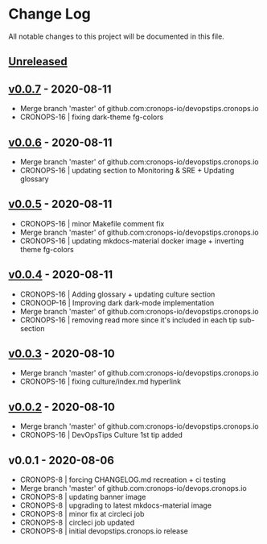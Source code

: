 # Change Log

All notable changes to this project will be documented in this file.

<a name="unreleased"></a>
## [Unreleased]



<a name="v0.0.7"></a>
## [v0.0.7] - 2020-08-11

- Merge branch 'master' of github.com:cronops-io/devopstips.cronops.io
- CRONOPS-16 | fixing dark-theme fg-colors


<a name="v0.0.6"></a>
## [v0.0.6] - 2020-08-11

- Merge branch 'master' of github.com:cronops-io/devopstips.cronops.io
- CRONOPS-16 | updating section to Monitoring & SRE + Updating glossary


<a name="v0.0.5"></a>
## [v0.0.5] - 2020-08-11

- CRONOPS-16 | minor Makefile comment fix
- Merge branch 'master' of github.com:cronops-io/devopstips.cronops.io
- CRONOPS-16 | updating mkdocs-material docker image + inverting theme fg-colors


<a name="v0.0.4"></a>
## [v0.0.4] - 2020-08-11

- CRONOPS-16 | Adding glossary + updating culture section
- CRONOOP-16 | Improving dark dark-mode implementation
- Merge branch 'master' of github.com:cronops-io/devopstips.cronops.io
- CRONOPS-16 | removing read more since it's included in each tip sub-section


<a name="v0.0.3"></a>
## [v0.0.3] - 2020-08-10

- Merge branch 'master' of github.com:cronops-io/devopstips.cronops.io
- CRONOPS-16 | fixing culture/index.md hyperlink


<a name="v0.0.2"></a>
## [v0.0.2] - 2020-08-10

- Merge branch 'master' of github.com:cronops-io/devopstips.cronops.io
- CRONOPS-16 | DevOpsTips Culture 1st tip added


<a name="v0.0.1"></a>
## v0.0.1 - 2020-08-06

- CRONOPS-8 | forcing CHANGELOG.md recreation + ci testing
- Merge branch 'master' of github.com:cronops-io/devops.cronops.io
- CRONOPS-8 | updating banner image
- CRONOPS-8 | upgrading to latest mkdocs-material image
- CRONOPS-8 | minor fix at circleci job
- CRONOPS-8 | circleci job updated
- CRONOPS-8 | initial devopstips.cronops.io release


[Unreleased]: https://github.com/cronops-io/devopstips.cronops.io/compare/v0.0.7...HEAD
[v0.0.7]: https://github.com/cronops-io/devopstips.cronops.io/compare/v0.0.6...v0.0.7
[v0.0.6]: https://github.com/cronops-io/devopstips.cronops.io/compare/v0.0.5...v0.0.6
[v0.0.5]: https://github.com/cronops-io/devopstips.cronops.io/compare/v0.0.4...v0.0.5
[v0.0.4]: https://github.com/cronops-io/devopstips.cronops.io/compare/v0.0.3...v0.0.4
[v0.0.3]: https://github.com/cronops-io/devopstips.cronops.io/compare/v0.0.2...v0.0.3
[v0.0.2]: https://github.com/cronops-io/devopstips.cronops.io/compare/v0.0.1...v0.0.2
